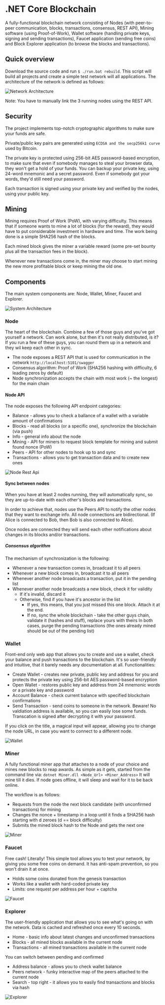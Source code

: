 # .NET Core Blockchain

A fully-functional blockchain network consisting of Nodes (with peer-to-peer communication, blocks, transactions,
consensus, REST API), Mining software (using Proof-of-Work), Wallet software (handling private keys, signing and sending transactions), 
Faucet application (sending free coins) and Block Explorer application (to browse the blocks and transactions).

## Quick overview

Download the source code and run `$ ./run.bat rebuild`. This script will build all projects and create a simple test network will all applications.
The architecture of the network is defined as follows:

![Network Architecture](docs/network-architecture.jpg)

Note: You have to manually link the 3 running nodes using the REST API.

## Security

The project implements top-notch cryptographic algorithms to make sure your funds are safe.

Private/public key pairs are generated using `ECDSA and the secp256k1 curve` used by Bitcoin.

The private key is protected using 256-bit AES password-based encryption, to make sure that even if somebody manages to
steal your browser data, they won't get a hold of your funds. You can backup your private key, using 24-word mnemonic and a secret password.
Even if somebody got your words, they'd still need your password.

Each transaction is signed using your private key and verified by the nodes, using your public key.

## Mining 

Mining requires Proof of Work (PoW), with varying difficulty. This means that if someone wants to mine a lot of blocks (for the reward),
they would have to put considerable investment in hardware and time.
The work being done is a simple SHA256 hash of the blocks.

Each mined block gives the miner a variable reward (some pre-set bounty plus all the transaction fees in the block).

Whenever new transactions come in, the miner may choose to start mining the new more profitable block or keep mining the old one.

## Components

The main system components are: Node, Wallet, Miner, Faucet and Explorer.

![System Architecture](docs/system-architecture.jpg)
### Node
The heart of the blockchain. Combine a few of those guys and you've got yourself a network.
Can work alone, but then it's not really distributed, is it? If you run a few of these guys, you can round them up in a network and they wil keep each other in sync.

* The node exposes a REST API that is used for communication in the network `http://localhost:5101/swagger`
* Consensus algorithm: Proof of Work (SHA256 hashing with difficulty, 6 leading zeros by default)
* Node synchronization accepts the chain with most work (~ the longest) for the main chain


#### Node API
The node exposes the following API endpoint categories:
* Balance - allows you to check a ballance of a wallet with a variable amount of confirmations
* Blocks - read all blocks (or a specific one), synchronize the blockchain (via push)
* Info - general info about the node
* Mining - API for miners to request block template for mining and submit found nonce (PoW)
* Peers - API for other nodes to hook up to and sync
* Transactions - allows you to get transaction data and to create new ones

![Node Rest Api](docs/node-rest-api.png)

#### Sync between nodes
When you have at least 2 nodes running, they will automatically sync, so they are up-to-date with each other's blocks and transactions.

In order to achieve that, nodes use the Peers API to notify the other nodes that they want to exchange info.
All node connections are bidirectional. (If Alice is connected to Bob, then Bob is also connected to Alice).

Once nodes are connected they will send each other notifications about changes in its blocks and/or transactions.

##### Consensus algorithm
The mechanism of synchronization is the following:
* Whenever a new transaction comes in, broadcast it to all peers
* Whenever a new block comes in, broadcast it to all peers
* Whenever another node broadcasts a transaction, put it in the pending list
* Whenever another node broadcasts a new block, check it for validity
	* If it's invalid, discard it
	* Otherwise, find if you have it's ancestor in the list
		* If yes, this means, that you just missed this one block. Attach it at the end.
		* If no, sync the whole blockchain - take the other guys chain, validate it (hashes and stuff), replace yours with theirs
		In both cases, purge the pending transactions (the ones already mined should be out of the pending list)

### Wallet
Front-end only web app that allows you to create and use a wallet, check your balance and push transactions to the blockchain.
It's so user-friendly and intuitive, that it barely needs any documentation at all.
Functionalities:
* Create Wallet - creates new private, public key and address for you and protects the private key using 256-bit AES password-based encryption
* Open Wallet - restores public key and address from 24 mnemonic words or a private key and password
* Account Balance - check current balance with specified blockchain confirmations
* Send Transaction - send coins to someone in the network. Beware! No valdiation address is available, so you can easily lose some funds. Transcation is signed after decrypting it with your password.

If you click on the title, a magical input will appear, allowing you to change the node URL,
in case you want to connect to a different node.

![Wallet](docs/wallet.png)

### Miner
A fully functional miner app that attaches to a node of your choice and mines new blocks to reap awards.
As simple as it gets, started from the command line via: `dotnet Miner.dll <Node_Url> <Miner_Address>`
It will mine till it dies. If node goes offline, it will sleep and wait for it to be back online.

The workflow is as follows:
* Requests from the node the next block candidate (with unconfirmed transactions) for mining
* Changes the nonce + timestamp in a loop until it finds a SHA256 hash starting with d zeroes (d == block difficulty)
* Submits the mined block hash to the Node and gets the next one

![Miner](docs/miner.png)

### Faucet
Free cash! Literally! This simple tool allows you to test your network, by giving you some free coins on demand.
It has anti-spam prevention, so you won't drain it at once.

* Holds some coins donated from the genesis transaction
* Works like a wallet with hard-coded private key
* Limits: one request per address per hour + captcha

![Faucet](docs/faucet.png)

### Explorer
The user-friendly application that allows you to see what's going on with the network. Data is cached and refreshed once every 10 seconds.
* Home - basic info about latest changes and unconfirmed transactions
* Blocks - all mined blocks available in the current node 
* Transactions - all mined transactions available in the current node

You can switch between pending and confirmed
* Address balance - allows you to check wallet balance
* Peers network - funky interactive map of the peers attached to the current node
* Search - top right - it allows you to easily find transactions and blocks via hash

![Explorer](docs/explorer.PNG)